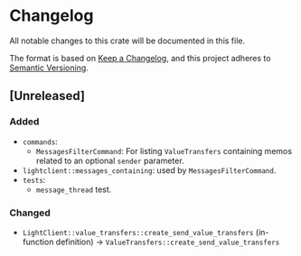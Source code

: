 # Changelog

All notable changes to this crate will be documented in this file.

The format is based on [Keep a Changelog](https://keepachangelog.com/en/1.0.0/),
and this project adheres to [Semantic Versioning](https://semver.org/spec/v2.0.0.html).

## [Unreleased]

### Added

- `commands`:
  - `MessagesFilterCommand`: For listing `ValueTransfers` containing memos related to an optional `sender` parameter.
- `lightclient::messages_containing`: used by `MessagesFilterCommand`.
- `tests`:
  - `message_thread` test.

### Changed

- `LightClient::value_transfers::create_send_value_transfers` (in-function definition) -> `ValueTransfers::create_send_value_transfers`
